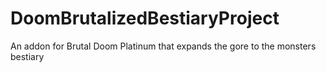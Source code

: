 # DoomBrutalizedBestiaryProject
An addon for Brutal Doom Platinum that expands the gore to the monsters bestiary
